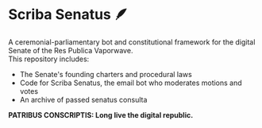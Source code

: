 # Scriba Senatus 🪶

A ceremonial-parliamentary bot and constitutional framework for the digital Senate of the Res Publica Vaporwave.  
This repository includes:

- The Senate's founding charters and procedural laws
- Code for Scriba Senatus, the email bot who moderates motions and votes
- An archive of passed senatus consulta

**PATRIBUS CONSCRIPTIS: Long live the digital republic.**

